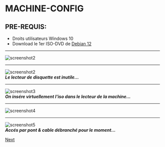 # MACHINE-CONFIG  
## PRE-REQUIS:  
- Droits utilisateurs Windows 10  
- Download le 1er ISO-DVD de [Debian 12](https://cdimage.debian.org/debian-cd/current/amd64/iso-dvd/ "Debian 12")  
___  

![screenshot2](IMG/04-machine-config/01.png)  
___  
![screenshot2](IMG/04-machine-config/02.png)  
***Le lecteur de disquette est inutile...***  
___  
![screenshot3](IMG/04-machine-config/03.png)  
***On insére virtuellement l'iso dans le lecteur de la machine...***  
___  
![screenshot4](IMG/04-machine-config/04.png)  
___  
![screenshot5](IMG/04-machine-config/05.png)  
***Accés par pont & cable débranché pour le moment...***  

[Next](05-debian-install.md)